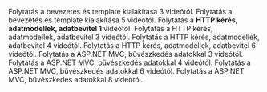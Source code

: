 ﻿Folytatás a bevezetés és template kialakítása 3 videótól.
Folytatás a bevezetés és template kialakítása 5 videótól.
Folytatás a **HTTP kérés, adatmodellek, adatbevitel 1** videótól.
Folytatás a HTTP kérés, adatmodellek, adatbevitel 3 videótól.
Folytatás a HTTP kérés, adatmodellek, adatbevitel 4 videótól.
Folytatás a HTTP kérés, adatmodellek, adatbevitel 6 videótól.
Folytatás a ASP.NET MVC, bűvészkedés adatokkal 3 videótól.
Folytatás a ASP.NET MVC, bűvészkedés adatokkal 4 videótól.
Folytatás a ASP.NET MVC, bűvészkedés adatokkal 6 videótól.
Folytatás a ASP.NET MVC, bűvészkedés adatokkal 8 videótól.


